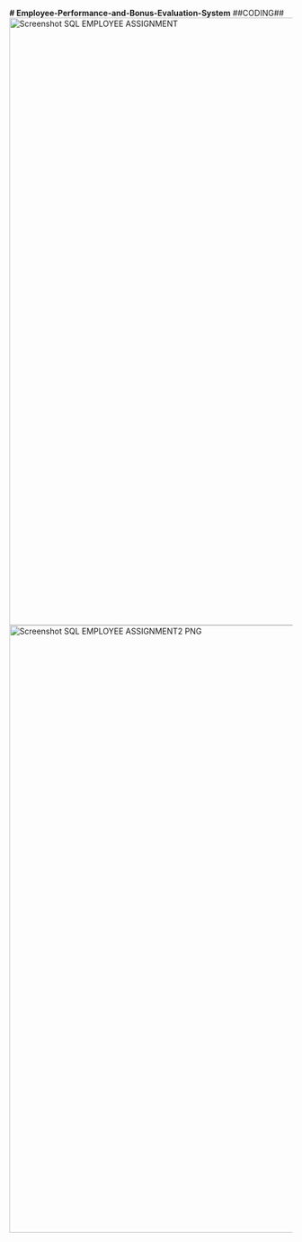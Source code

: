 **# Employee-Performance-and-Bonus-Evaluation-System**
##CODING##
<img width="1479" height="1080" alt="Screenshot SQL EMPLOYEE ASSIGNMENT" src="https://github.com/user-attachments/assets/b8714d48-28cb-4712-a8ab-3fa823163169" />
<img width="1438" height="1080" alt="Screenshot SQL EMPLOYEE ASSIGNMENT2  PNG" src="https://github.com/user-attachments/assets/214aead9-d512-4209-b67e-6ab07a62171c" />

